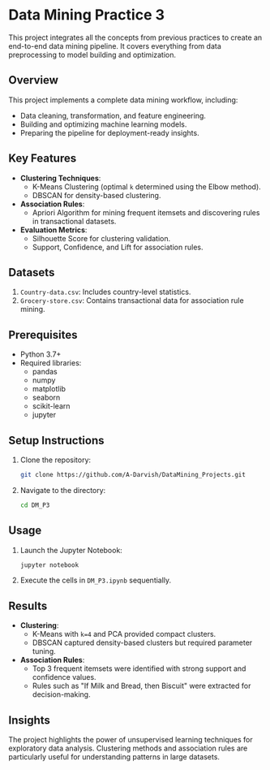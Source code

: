 # Data Mining Practice 3

This project integrates all the concepts from previous practices to create an end-to-end data mining pipeline. It covers everything from data preprocessing to model building and optimization.

## Overview
This project implements a complete data mining workflow, including:
- Data cleaning, transformation, and feature engineering.
- Building and optimizing machine learning models.
- Preparing the pipeline for deployment-ready insights.

## Key Features
- **Clustering Techniques**:
  - K-Means Clustering (optimal `k` determined using the Elbow method).
  - DBSCAN for density-based clustering.
- **Association Rules**:
  - Apriori Algorithm for mining frequent itemsets and discovering rules in transactional datasets.
- **Evaluation Metrics**:
  - Silhouette Score for clustering validation.
  - Support, Confidence, and Lift for association rules.

## Datasets
1. `Country-data.csv`: Includes country-level statistics.
2. `Grocery-store.csv`: Contains transactional data for association rule mining.


## Prerequisites
- Python 3.7+
- Required libraries:
  - pandas
  - numpy
  - matplotlib
  - seaborn
  - scikit-learn
  - jupyter

## Setup Instructions
1. Clone the repository:
   ```bash
   git clone https://github.com/A-Darvish/DataMining_Projects.git
   ```
2. Navigate to the directory:
   ```bash
   cd DM_P3
   ```

## Usage
1. Launch the Jupyter Notebook:
   ```bash
   jupyter notebook
   ```
2. Execute the cells in `DM_P3.ipynb` sequentially.

## Results
- **Clustering**:
  - K-Means with `k=4` and PCA provided compact clusters.
  - DBSCAN captured density-based clusters but required parameter tuning.
- **Association Rules**:
  - Top 3 frequent itemsets were identified with strong support and confidence values.
  - Rules such as "If Milk and Bread, then Biscuit" were extracted for decision-making.


## Insights
The project highlights the power of unsupervised learning techniques for exploratory data analysis. Clustering methods and association rules are particularly useful for understanding patterns in large datasets.

